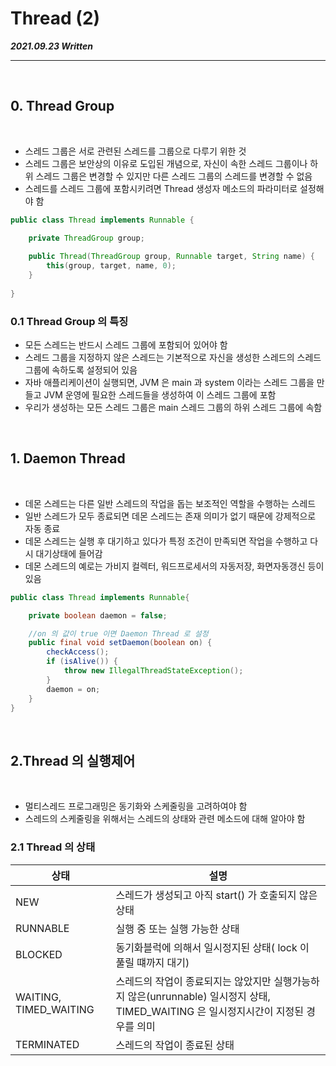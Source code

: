 # Thread (2)

***2021.09.23 Written***

---

<br>

## 0. Thread Group

<br>

* 스레드 그룹은 서로 관련된 스레드를 그룹으로 다루기 위한 것
* 스레드 그룹은 보안상의 이유로 도입된 개념으로, 자신이 속한 스레드 그룹이나 하위 스레드 그룹은 변경할 수 있지만 다른 스레드 그룹의 스레드를 변경할 수 없음
* 스레드를 스레드 그룹에 포함시키려면 Thread 생성자 메소드의 파라미터로 설정해야 함

```java
public class Thread implements Runnable {

    private ThreadGroup group;
    
    public Thread(ThreadGroup group, Runnable target, String name) {
        this(group, target, name, 0);
    }
    
}
```

### 0.1 Thread Group 의 특징

* 모든 스레드는 반드시 스레드 그룹에 포함되어 있어야 함
* 스레드 그룹을 지정하지 않은 스레드는 기본적으로 자신을 생성한 스레드의 스레드 그룹에 속하도록 설정되어 있음
* 자바 애플리케이션이 실행되면, JVM 은 main 과 system 이라는 스레드 그룹을 만들고 JVM 운영에 필요한 스레드들을 생성하여 이 스레드 그룹에 포함
* 우리가 생성하는 모든 스레드 그룹은 main 스레드 그룹의 하위 스레드 그룹에 속함

<br>

## 1. Daemon Thread

<br>

* 데몬 스레드는 다른 일반 스레드의 작업을 돕는 보조적인 역할을 수행하는 스레드
* 일반 스레드가 모두 종료되면 데몬 스레드는 존재 의미가 없기 때문에 강제적으로 자동 종료
* 데몬 스레드는 실행 후 대기하고 있다가 특정 조건이 만족되면 작업을 수행하고 다시 대기상태에 들어감
* 데몬 스레드의 예로는 가비지 컬렉터, 워드프로세서의 자동저장, 화면자동갱신 등이 있음

```java
public class Thread implements Runnable{

    private boolean daemon = false;

    //on 의 값이 true 이면 Daemon Thread 로 설정
    public final void setDaemon(boolean on) {
        checkAccess();
        if (isAlive()) {
            throw new IllegalThreadStateException();
        }
        daemon = on;
    }
}
```

<br>

## 2.Thread 의 실행제어

<br>

* 멀티스레드 프로그래밍은 동기화와 스케줄링을 고려하여야 함
* 스레드의 스케줄링을 위해서는 스레드의 상태와 관련 메소드에 대해 알아야 함

### 2.1 Thread 의 상태

| 상태 | 설명 |
|------|------|
| NEW | 스레드가 생성되고 아직 start() 가 호출되지 않은 상태 |
| RUNNABLE | 실행 중 또는 실행 가능한 상태 |
| BLOCKED |  동기화블럭에 의해서 일시정지된 상태( lock 이 풀릴 떄까지 대기) |
| WAITING, TIMED_WAITING | 스레드의 작업이 종료되지는 않았지만 실행가능하지 않은(unrunnable) 일시정지 상태, TIMED_WAITING 은 일시정지시간이 지정된 경우를 의미 |
| TERMINATED | 스레드의 작업이 종료된 상태 |

